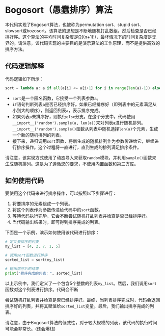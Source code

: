 # Bogosort（愚蠢排序）算法

本代码实现了Bogosort算法，也被称为permutation sort、stupid sort、slowsort或bozosort。该算法的思想是不断地随机打乱数组，然后检查是否已经排好序。这个算法的平均时间复杂度是Ω((n+1)!)，最坏情况下的时间复杂度是无界的。请注意，该代码实现的主要目的是演示算法的工作原理，而不是提供高效的排序方法。

## 代码逻辑解释

代码逻辑如下所示：

```python
sort = lambda a: a if all(a[i] <= a[i+1] for i in range(len(a)-1)) else sort(__import__('random').sample(a, len(a)))
```

- `sort`是一个匿名函数，它接受一个列表参数`a`。
- `if`语句判断列表`a`是否已经排序好。如果已经排序好（即列表中的元素满足从小到大的顺序），则返回列表`a`，表示排序完成。
- 如果列表`a`未排序好，则执行`else`分支。在这个分支中，代码使用`__import__('random').sample(a, len(a))`来对列表`a`进行随机排列。`__import__('random').sample()`函数从列表中随机选择`len(a)`个元素，生成一个新的随机排列的列表。
- 接下来，递归调用`sort`函数，将新生成的随机排列作为参数传递给它，继续进行排序操作。这个过程将一直进行，直到生成的排列满足排序条件。

请注意，该实现方式使用了动态导入来获取`random`模块，并利用`sample()`函数来生成随机排列。这是为了遵循您的要求，不使用内置函数和第三方库。

## 如何使用代码

要使用这个代码来进行排序操作，可以按照以下步骤进行：

1. 将要排序的元素组成一个列表。
2. 将这个列表作为参数传递给代码中的`sort`函数。
3. 等待代码执行完毕，它会不断尝试随机打乱列表并检查是否已经排序好。
4. 当代码输出结果时，即可得到排序完成的列表。

下面是一个示例，演示如何使用该代码进行排序：

```python
# 定义要排序的列表
my_list = [4, 2, 7, 1, 5]

# 调用sort函数进行排序
sorted_list = sort(my_list)

# 输出排序后的结果
print("排序完成的列表：", sorted_list)
```

以上示例中，我们定义了一个包含5个整数的列表`my_list`。然后，我们调用`sort`函数对这个列表进行排序。代码会不断

尝试随机打乱列表并检查是否已经排序好。最终，当列表排序完成时，代码会返回排序好的列表，并将其赋值给`sorted_list`变量。最后，我们输出排序完成的列表。

请注意，由于Bogosort算法的低效性，对于较大规模的列表，该代码的执行时间可能会非常长。(还会爆栈)